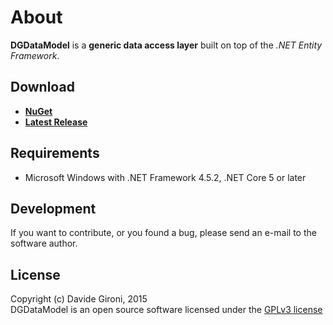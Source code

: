 About
===

**DGDataModel** is a **generic data access layer** built on top of the *.NET Entity Framework*.

## Download

+ **[NuGet](https://www.nuget.org/packages/DG.DataModel)**
+ **[Latest Release](../../releases/latest)**

## Requirements

* Microsoft Windows with .NET Framework 4.5.2, .NET Core 5 or later

## Development

If you want to contribute, or you found a bug, please send an e-mail to the software author.

## License

Copyright (c) Davide Gironi, 2015  
DGDataModel is an open source software licensed under the [GPLv3 license](http://opensource.org/licenses/GPL-3.0)
